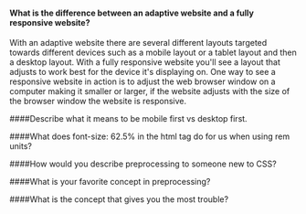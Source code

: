 #### What is the difference between an adaptive website and a fully responsive website?

With an adaptive website there are several different layouts targeted towards different devices such as a mobile layout or a tablet layout and then a desktop layout. With a fully responsive website you'll see a layout that adjusts to work best for the device it's displaying on. One way to see a responsive website in action is to adjust the web browser window on a computer making it smaller or larger, if the website adjusts with the size of the browser window the website is responsive.


####Describe what it means to be mobile first vs desktop first.

####What does font-size: 62.5% in the html tag do for us when using rem units?

####How would you describe preprocessing to someone new to CSS?

####What is your favorite concept in preprocessing?

####What is the concept that gives you the most trouble?

